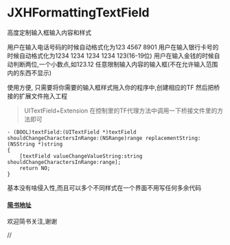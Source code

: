# JXHFormattingTextField

高度定制输入框输入内容和样式

用户在输入电话号码的时候自动格式化为123 4567 8901
用户在输入银行卡号的时候自动格式化为1234 1234 1234 1234 123(16-19位)
用户在输入金钱的时候自动判断两位,一个小数点,如123.12
任意限制输入内容的输入框(不在允许输入范围内的东西不显示)

使用方便,
只需要将你需要的输入框样式拖入你的程序中,创建相应的TF
然后把桥接的扩展文件拖入工程
> UITextField+Extension
在控制里的TF代理方法中调用一下桥接文件里的方法即可
```objc
- (BOOL)textField:(UITextField *)textField shouldChangeCharactersInRange:(NSRange)range replacementString:(NSString *)string
{
    [textField valueChangeValueString:string shouldChangeCharactersInRange:range];
    return NO;    
}

```

基本没有啥侵入性,而且可以多个不同样式在一个界面不用写任何多余代码


####  [简书地址](http://www.jianshu.com/p/407f4bbbda26)
欢迎简书关注,谢谢


//
